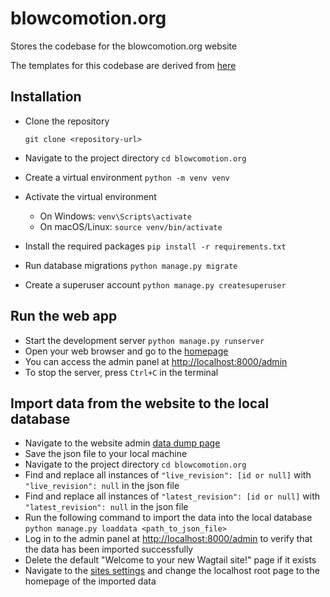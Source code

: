 # blowcomotion.org
Stores the codebase for the blowcomotion.org website

The templates for this codebase are derived from [here](https://themewagon.com/themes/free-bootstrap-responsive-personal-portfolio-template-djoz/)


## Installation
- Clone the repository

    `git clone <repository-url>`

- Navigate to the project directory
    `cd blowcomotion.org`
- Create a virtual environment
    `python -m venv venv`
- Activate the virtual environment
    - On Windows:
        `venv\Scripts\activate`
    - On macOS/Linux:
        `source venv/bin/activate`
- Install the required packages
    `pip install -r requirements.txt`
- Run database migrations
    `python manage.py migrate`
- Create a superuser account
    `python manage.py createsuperuser`

## Run the web app

- Start the development server
    `python manage.py runserver`
- Open your web browser and go to the [homepage](http://localhost:8000)
- You can access the admin panel at [http://localhost:8000/admin](http://localhost:8000/admin)
- To stop the server, press `Ctrl+C` in the terminal

## Import data from the website to the local database

- Navigate to the website admin [data dump page](http://localhost:8000//admin/dump_data/)
- Save the json file to your local machine
- Navigate to the project directory
    `cd blowcomotion.org`
- Find and replace all instances of `"live_revision": [id or null]` with `"live_revision": null` in the json file
- Find and replace all instances of `"latest_revision": [id or null]` with `"latest_revision": null` in the json file
- Run the following command to import the data into the local database
    `python manage.py loaddata <path_to_json_file>`
- Log in to the admin panel at [http://localhost:8000/admin](http://localhost:8000/admin) to verify that the data has been imported successfully
- Delete the default "Welcome to your new Wagtail site!" page if it exists
- Navigate to the [sites settings](https://blowcomotion.pythonanywhere.com/admin/sites/) and change the localhost root page to the homepage of the imported data
